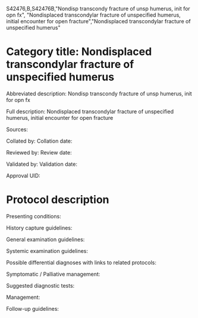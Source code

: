 S42476,B,S42476B,"Nondisp transcondy fracture of unsp humerus, init for opn fx", "Nondisplaced transcondylar fracture of unspecified humerus, initial encounter for open fracture","Nondisplaced transcondylar fracture of unspecified humerus"
# Category title: Nondisplaced transcondylar fracture of unspecified humerus

Abbreviated description: Nondisp transcondy fracture of unsp humerus, init for opn fx

Full description: Nondisplaced transcondylar fracture of unspecified humerus, initial encounter for open fracture

Sources:

Collated by:
Collation date:

Reviewed by:
Review date:

Validated by:
Validation date:

Approval UID:

# Protocol description

Presenting conditions:

History capture guidelines:

General examination guidelines:

Systemic examination guidelines:

Possible differential diagnoses with links to related protocols:

Symptomatic / Palliative management:

Suggested diagnostic tests:

Management:

Follow-up guidelines:
